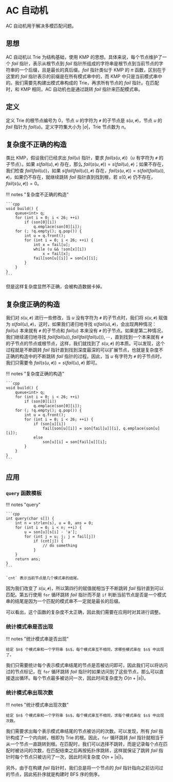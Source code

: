# AC 自动机

AC 自动机用于解决多模匹配问题。

## 思想

AC 自动机以 Trie 为结构基础，使用 KMP 的思想。具体来说，每个节点维护了一个 $fail$ 指针，表示从根节点到 $fail$ 指针所组成的字符串是根节点到当前节点的字符串的一个后缀，且是最长的真后缀。$fail$ 指针类似于 KMP 的 $\pi$ 函数，区别在于这里的 $fail$ 指针表示的前缀是在所有模式串中的，而 KMP 中只是当前模式串中的。我们需要先构建出模式串构成的 Trie，再求所有节点的 $fail$ 指针。在匹配时，和 KMP 相同，AC 自动机也是通过跳转 $fail$ 指针来匹配模式串。

## 定义

定义 Trie 的根节点编号为 $0$，节点 $u$ 的字符为 $\texttt{#}$ 的子节点是 $s(u, \texttt{#})$，节点 $u$ 的 $fail$ 指针为 $fail(u)$。定义字符集大小为 $|\sigma|$，Trie 节点数为 $n$。

## 复杂度不正确的构造

类比 KMP，假设我们已经求出 $fail(u)$ 指针，要求 $fail(s(u, \texttt{#}))$（$u$ 有字符为 $\texttt{#}$ 的子节点）。如果 $s(fail(u), \texttt{#})$ 存在，那么 $fail(s(u, \texttt{#})) = s(fail(u), \texttt{#})$；如果不存在，我们检查 $fail(fail(u))$，如果 $s(fail(fail(u)), \texttt{#})$ 存在，$fail(s(u, \texttt{#})) = s(fail(fail(u)), \texttt{#})$，如果仍不存在，就继续跳转 $fail$ 指针直到找到根，若 $s(0, \texttt{#})$ 仍不存在，$fail(s(u, \texttt{#})) = 0$。

!!! notes "复杂度不正确的构造"

    ```cpp
    void build() {
        queue<int> q;
        for (int i = 0; i < 26; ++i)
            if (son[0][i])
                q.emplace(son[0][i]);
        for (; !q.empty(); q.pop()) {
            int u = q.front();
            for (int i = 0; i < 26; ++i) {
                int x = fail[u];
                while (u && !son[x][i])
                    x = fail[x];
                fail[son[u][i]] = son[x][i];
            }
        }
    }
    ```

但是这样复杂度显然不正确，会被构造数据卡掉。

## 复杂度正确的构造

我们对 $s(u, \texttt{#})$ 进行一些修改，当 $u$ 没有字符为 $\texttt{#}$ 的子节点时，我们将 $s(u, \texttt{#})$ 赋值为 $s(fail(u), \texttt{#})$，这时，如果我们递归地寻找 $s(fail(u), \texttt{#})$，会出现两种情况：$fail(u)$ 本来就有 $\texttt{#}$ 的子节点和 $fail(u)$ 本来没有 $\texttt{#}$ 的子节点。如果是第二种情况，我们继续递归地寻找 $fail(fail(u)), fail(fail(fail(u))), \cdots$，直到找到一个本来就有 $\texttt{#}$ 的子节点的节点或根节点，这样，我们就找到了 $s(u, \texttt{#})$ 的本质。可以发现，这个过程就是不断跳转 $fail$ 指针直到找到深度最深的可以扩展节点，也就是复杂度不正确的构造中的不断跳转 $fail$ 指针的过程。因此，当 $u$ 有字符为 $\texttt{#}$ 的子节点时，我们只需要令 $fail(s(u, \texttt{#})) = s(fail(u), \texttt{#})$ 即可。

!!! notes "复杂度正确的构造"

    ```cpp
    void build() {
        queue<int> q;
        for (int i = 0; i < 26; ++i)
            if (son[0][i])
                q.emplace(son[0][i]);
        for (; !q.empty(); q.pop()) {
            int u = q.front();
            for (int i = 0; i < 26; ++i) {
                if (son[u][i])
                    fail[son[u][i]] = son[fail[u]][i], q.emplace(son[u][i]);
                else
                    son[u][i] = son[fail[u]][i];
            }
        }
    }
    ```

## 应用

### `query` 函数模板

!!! notes "query"

    ```cpp
    int query(char s[]) {
        int n = strlen(s), u = 0, ans = 0;
        for (int i = 0; i < n; ++i) {
            u = son[u][s[i] - 'a'];
            for (int j = u; j; j = fail[j])
                if (cnt[j]) {
                    // do something
                }
        }
        return ans;
    }
    ```

    `cnt` 表示当前节点是几个模式串的结尾。

因为我们改变了 $s(u, \texttt{#})$，所以第四行的赋值就相当于不断跳转 $fail$ 指针直到可以匹配。第五行使用 `for` 循环跳转 $fail$ 指针而不是 `if` 判断当前节点是否是一个模式串的结尾是因为一个匹配的模式串不一定就是最长的后缀。

可以看出，这个函数的复杂度不太正确，因此我们需要在应用时对其进行调整。

### 统计模式串是否出现

!!! notes "统计模式串是否出现"

    给定 $n$ 个模式串和一个字符串 $s$，每个模式串互不相同，求哪些模式串在 $s$ 中出现了。

我们只需要统计每个表示模式串结尾的节点是否被访问即可，因此我们可以将访问过的节点标记，在 `for` 循环跳转 $fail$ 指针时如果访问到了这些节点，那么可以直接退出循环。每个节点最多被访问一次，因此时间复杂度为 $O(n + |s|)$。

### 统计模式串出现次数

!!! notes "统计模式串出现次数"

    给定 $n$ 个模式串和一个字符串 $s$，每个模式串互不相同，求每个模式串在 $s$ 中出现次数。

我们需要求出每个表示模式串结尾的节点被访问的次数。可以发现，所有 $fail$ 指针构成了一个内向树，根即为 Trie 的根。因此，`for` 循环跳转 $fail$ 指针就相当于从一个节点一直跳转到根。在匹配时，我们可以选择不跳转，而是记录每个点在匹配时被访问的次数，在匹配结束之后再按拓扑序跳转，这样就保证了跳转 $fail$ 指针时每个节点只被访问了一次，因此时间复杂度 $O(n + |s|)$。

另外，由于在构建 $fail$ 指针时，我们总是将一个节点的 $fail$ 指针指向之前访问过的节点，因此拓扑序就是构建时 BFS 序的倒序。